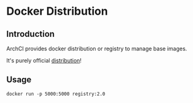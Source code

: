 # Docker Distribution

## Introduction

ArchCI provides docker distribution or registry to manage base images.

It's purely official [distribution](https://github.com/docker/distribution)!

## Usage

```
docker run -p 5000:5000 registry:2.0
```

